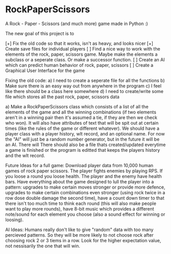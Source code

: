 RockPaperScissors
=================

A Rock - Paper - Scissors (and much more) game made in Python :)

The new goal of this project is to

[+] Fix the old code so that it works, isn't as heavy, and looks nicer
[+] Create save files for individual players
[ ] Find a nice way to work with the elements of the rock, paper, scissors game. Maybe make the elements a subclass or a seperate class. Or make a successor function.
[ ] Create an AI which can predict human behavior of rock, paper, scissors
[ ] Create a Graphical User Interface for the game


Fixing the old code:
a) I need to create a seperate file for all the functions
b) Make sure there is an easy way out from anywhere in the program
c) I feel like there should be a class here somewhere
d) I need to create/write some file which stores all the past rock, paper, scissors data

a) 
Make a RockPaperScissors class which consists of a list of all the elements of the game and all the winning combinations 
(if two elements aren't in a winning pair then it's assumed a tie, if they are then we check who won). 
It will also have attributes of text that will be spit out at certain times (like the rules of the game or different whatever). 
We should have a player class with a player history, wlt record, and an optional name. 
For now the "AI" will just be a random number generator, but in the future it will be an AI. There will 
There should also be a file thats created/updated everytime a game is finished or the program is editted that keeps the players history and the wlt record.


Future Ideas for a full game:
Download player data from 10,000 human games of rock paper scissors.
The player fights enemies by playing RPS. If you loose a round you loose health. The player and the enemy have health bars.
Have everything about the game designed to lull the player into a pattern: upgrades to make certain moves stronger or provide more defence, upgrades to make certain combinations even stronger (using rock twice in a row dose double damage the second time), have a count down timer to that there isn't too much time to think each round (this will also make people want to play more rounds), have 8-bit music which provides a different note/sound for each element you choose (also a sound effect for winning or loosing).


AI Ideas:
Humans really don't like to give "random" data with too many percieved patterns. So they will be more likely to not choose rock after choosing rock 2 or 3 tiems in a row. Look for the higher expectation value, not nessisarily the one that will win.
